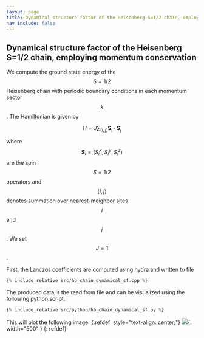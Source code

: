 ```yaml
---
layout: page
title: Dynamical structure factor of the Heisenberg S=1/2 chain, employing momentum conservation
nav_include: false
---
```

## Dynamical structure factor of the Heisenberg S=1/2 chain, employing momentum conservation 

We compute the ground state energy of the $$S=1/2$$ Heisenberg chain with periodic boundary conditions in each momentum sector $$k$$. The Hamiltonian is given by

$$ H = J\sum_{\langle i,j \rangle} \mathbf{S}_i \cdot \mathbf{S}_j$$

where $$\mathbf{S}_i = (S_i^x, S_i^y, S_i^z)$$ are the spin $$S=1/2$$ operators and $$\langle i,j \rangle$$ denotes summation over nearest-meighbor sites $$i$$ and $$j$$. We set $$J=1$$.

First, the Lanczos coefficients are computed using hydra and written to file
```c++
{% include_relative src/hb_chain_dynamical_sf.cpp %}
```
The produced data is the read from file and can be visualized using the following python script.
```python
{% include_relative src/python/hb_chain_dynamical_sf.py %}
```

This will plot the following image:
{:refdef: style="text-align: center;"}
![]({{site.baseurl}}/assets/img/hb_chain_dynamical_sf.png){: width="500" }
{: refdef}